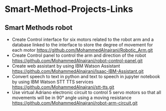 # Smart-Method-Projects-Links
##	Smart Methods robot
*	Create Control interface for six motors related to the robot arm and a database linked to the interface to store the degree of movement for each motor https://github.com/MohammedAlnajrani/Robotic_Arm.git
*	Create Control panel to control the arm and direction of the robot https://github.com/MohammedAlnajrani/robot-control-panel.git
*	Create web assistant by using IBM Watson Assistant https://github.com/MohammedAlnajrani/Isaac-IBM-Assistant.git
*	Convert speech to text in python and text to speech in jupyter notebook by using IBM Watson STT TTS services https://github.com/MohammedAlnajrani/stt-tts.git
*	Use virtual Adriano electronic circuit to control 5 servo motors so that all movements will be in 90° angle using a moving resistance https://github.com/MohammedAlnajrani/robot-arm-circuit.git

